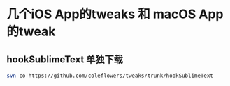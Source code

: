 # 几个iOS App的tweaks 和 macOS App的tweak


## hookSublimeText 单独下载

```bash
svn co https://github.com/coleflowers/tweaks/trunk/hookSublimeText
```